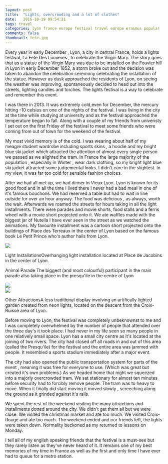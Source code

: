 ```yaml
---
layout: post
title:  "Lights, overcrowding and a lot of clothes"
date:   2016-10-19 09:54:21
tags: travel
categories: lyon france europe festival travel europe erasmus popular
comments: false
thumbnail: fete.jpg
---
```



Every year in early December , Lyon, a city in central France, holds a lights festival, La Fete Des Lumieres , to celebrate the Virgin Mary. The story goes that as a statue of the Virgin Mary was due to be installed on the Fouvier hill in Lyon in early December 1852, a storm broke out and the decision was taken to abandon the celebration ceremony celebrating the installation of the statue. However as dusk approached the residents of Lyon, on seeing the weather was improving, spontaneously decided to head out into the streets, lighting candles and torches. The lights festival is a way to celebrate and remember this event.

I was there in 2013. It was extremely cold,even for December, the mercury hitting -10 celsius on one of the nights of the festival. I was living in the city at the time while studying at university and as the festival approached the temperature began to fall. Along with a couple of my friends from univeristy I set out on the first Friday of the festival to meet some friends who were coming from out of town for the weekend of the festival.

My most vivid memory is of the cold. I was wearing about half of my meagre student wardrobe including sports skins , a hoodie and my bright blue ski jacket which attracted the attention of almost every single person we passed as we alighted the tram. In France the large majority of the population , especially in Winter , wear dark clothing, so my bright light blue ski jacket attracted some judgemental looks. I didn't care in the slightest. In my view, it was far too cold for sensible fashion choices.

After we had all met up, we had dinner in Vieux Lyon. Lyon is known for its good food and in all the time I lived there I never had a bad meal in one of it's famous bouchons. We had reserved a table but had to wait in line outside for over an hour anyway. The food was delicious , as always, worth the wait. Afterwards we roamed the streets for hours taking in all the light installments.  There were parades and movie shorts, food stalls and a ferris wheel with a movie short projected onto it. We ate waffles made with the biggest jar of Nutella I have ever seen in the street as we watched the animations. My favourite installment was a cartoon short projected onto the buildings of Place des Terreaux in the center of Lyon based on the famous book Le Petit Prince who's author hails from Lyon.

<div class='image-block'>
	<img class="col-md-8 col-xs-12" src="{{baseurl}}/assets/fete1.jpg"/>
	<p class='image-description col-xs-12 col-md-4'><span class='description-title'> Light Installations</span>Overhanging light installation located at Place de Jacobins in the center of Lyon.</p>
</div>
<div class='image-block'>
	<div class='col-md-4 col-xs-12 col-md-left'><span class='description-container'><p class='image-description'><span class='description-title'> Animal Parade </span>The biggest (and most colourful) participant in the main parade also taking place in the presqu'ile in the centre of Lyon</p></span>
	</div>
	<img class="col-md-8 col-xs-12" src="{{baseurl}}/assets/fete2.jpg"/>
</div>
<div class='image-block'>
	<img class="col-md-8 col-xs-12" src="{{baseurl}}/assets/fete3.jpg"/>
	<p class='image-description col-xs-12 col-md-4'><span class='description-title'> Other Attractions</span>A less traditional display involving an artifically lighted garden created from neon lights, located on the descent from the Croix-Ruisse area of Lyon.</p>
</div>

Before moving to Lyon, the festival was completely unbeknownst to me and I was completely overwhelmed by the number of people that attended over the three day's it took place. I had never in my life seen so many people in one relatively small space.  Lyon has a small city centre as it's located at the joining of two rivers. The city had closed off all roads in and out of this area (called the Presqu'ile) for the festival and the entire area was jammed with people. It resembled a sports stadium immediately after a major event. 

The city had also opened the public transportation system for parts of the event , meaning it was free for everyone to use. (Which was great but created it's own problems.) As we headed home that night we squeezed into a majorly overcrowded tram. We sat stationary for almost ten minutes before security had to forcibly remove people. The tram was to heavy to move. When it finally did start moving it moved slowly , screeching along the ground as it grinded against it's rails.

We spent the rest of the weekend visiting the many attractions and installments dotted around the city. We didn't get them all but we were close. We visited the christmas market and ate too much. We visited Croix-Rouge and ate too much. The weekend ended and our friends left, the lights were taken down. Normality beckoned as my returned to lessons on Monday.

I tell all of my english speaking friends that the festival is a must-see but they rarely listen as they've never heard of it. It remains one of my best memories of my time in France as well as the first and only time I have ever had to queue for a metro station.



